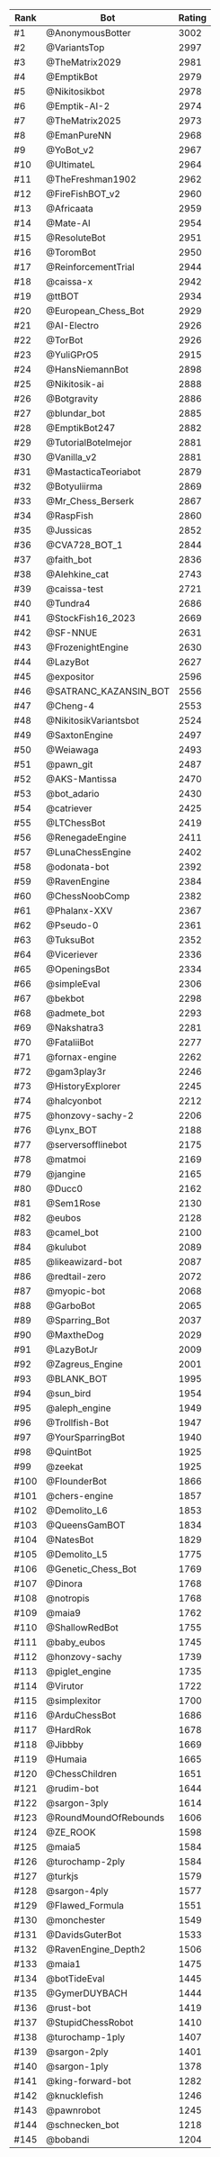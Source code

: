 Rank|Bot|Rating
---|---|---
#1|@AnonymousBotter|3002
#2|@VariantsTop|2997
#3|@TheMatrix2029|2981
#4|@EmptikBot|2979
#5|@Nikitosikbot|2978
#6|@Emptik-AI-2|2974
#7|@TheMatrix2025|2973
#8|@EmanPureNN|2968
#9|@YoBot_v2|2967
#10|@UltimateL|2964
#11|@TheFreshman1902|2962
#12|@FireFishBOT_v2|2960
#13|@Africaata|2959
#14|@Mate-AI|2954
#15|@ResoluteBot|2951
#16|@ToromBot|2950
#17|@ReinforcementTrial|2944
#18|@caissa-x|2942
#19|@ttBOT|2934
#20|@European_Chess_Bot|2929
#21|@AI-Electro|2926
#22|@TorBot|2926
#23|@YuliGPrO5|2915
#24|@HansNiemannBot|2898
#25|@Nikitosik-ai|2888
#26|@Botgravity|2886
#27|@blundar_bot|2885
#28|@EmptikBot247|2882
#29|@TutorialBotelmejor|2881
#30|@Vanilla_v2|2881
#31|@MastacticaTeoriabot|2879
#32|@Botyuliirma|2869
#33|@Mr_Chess_Berserk|2867
#34|@RaspFish|2860
#35|@Jussicas|2852
#36|@CVA728_BOT_1|2844
#37|@faith_bot|2836
#38|@Alehkine_cat|2743
#39|@caissa-test|2721
#40|@Tundra4|2686
#41|@StockFish16_2023|2669
#42|@SF-NNUE|2631
#43|@FrozenightEngine|2630
#44|@LazyBot|2627
#45|@expositor|2596
#46|@SATRANC_KAZANSIN_BOT|2556
#47|@Cheng-4|2553
#48|@NikitosikVariantsbot|2524
#49|@SaxtonEngine|2497
#50|@Weiawaga|2493
#51|@pawn_git|2487
#52|@AKS-Mantissa|2470
#53|@bot_adario|2430
#54|@catriever|2425
#55|@LTChessBot|2419
#56|@RenegadeEngine|2411
#57|@LunaChessEngine|2402
#58|@odonata-bot|2392
#59|@RavenEngine|2384
#60|@ChessNoobComp|2382
#61|@Phalanx-XXV|2367
#62|@Pseudo-0|2361
#63|@TuksuBot|2352
#64|@Viceriever|2336
#65|@OpeningsBot|2334
#66|@simpleEval|2306
#67|@bekbot|2298
#68|@admete_bot|2293
#69|@Nakshatra3|2281
#70|@FataliiBot|2277
#71|@fornax-engine|2262
#72|@gam3play3r|2246
#73|@HistoryExplorer|2245
#74|@halcyonbot|2212
#75|@honzovy-sachy-2|2206
#76|@Lynx_BOT|2188
#77|@serversofflinebot|2175
#78|@matmoi|2169
#79|@jangine|2165
#80|@Ducc0|2162
#81|@Sem1Rose|2130
#82|@eubos|2128
#83|@camel_bot|2100
#84|@kulubot|2089
#85|@likeawizard-bot|2087
#86|@redtail-zero|2072
#87|@myopic-bot|2068
#88|@GarboBot|2065
#89|@Sparring_Bot|2037
#90|@MaxtheDog|2029
#91|@LazyBotJr|2009
#92|@Zagreus_Engine|2001
#93|@BLANK_BOT|1995
#94|@sun_bird|1954
#95|@aleph_engine|1949
#96|@Trollfish-Bot|1947
#97|@YourSparringBot|1940
#98|@QuintBot|1925
#99|@zeekat|1925
#100|@FlounderBot|1866
#101|@chers-engine|1857
#102|@Demolito_L6|1853
#103|@QueensGamBOT|1834
#104|@NatesBot|1829
#105|@Demolito_L5|1775
#106|@Genetic_Chess_Bot|1769
#107|@Dinora|1768
#108|@notropis|1768
#109|@maia9|1762
#110|@ShallowRedBot|1755
#111|@baby_eubos|1745
#112|@honzovy-sachy|1739
#113|@piglet_engine|1735
#114|@Virutor|1722
#115|@simplexitor|1700
#116|@ArduChessBot|1686
#117|@HardRok|1678
#118|@Jibbby|1669
#119|@Humaia|1665
#120|@ChessChildren|1651
#121|@rudim-bot|1644
#122|@sargon-3ply|1614
#123|@RoundMoundOfRebounds|1606
#124|@ZE_ROOK|1598
#125|@maia5|1584
#126|@turochamp-2ply|1584
#127|@turkjs|1579
#128|@sargon-4ply|1577
#129|@Flawed_Formula|1551
#130|@monchester|1549
#131|@DavidsGuterBot|1533
#132|@RavenEngine_Depth2|1506
#133|@maia1|1475
#134|@botTideEval|1445
#135|@GymerDUYBACH|1444
#136|@rust-bot|1419
#137|@StupidChessRobot|1410
#138|@turochamp-1ply|1407
#139|@sargon-2ply|1401
#140|@sargon-1ply|1378
#141|@king-forward-bot|1282
#142|@knucklefish|1246
#143|@pawnrobot|1245
#144|@schnecken_bot|1218
#145|@bobandi|1204
